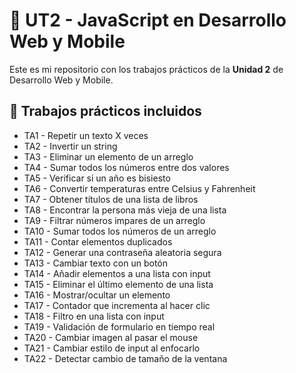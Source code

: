 # 📘 UT2 - JavaScript en Desarrollo Web y Mobile

Este es mi repositorio con los trabajos prácticos de la **Unidad 2** de Desarrollo Web y Mobile.  


## 📌 Trabajos prácticos incluidos

- TA1 - Repetir un texto X veces  
- TA2 - Invertir un string  
- TA3 - Eliminar un elemento de un arreglo  
- TA4 - Sumar todos los números entre dos valores  
- TA5 - Verificar si un año es bisiesto  
- TA6 - Convertir temperaturas entre Celsius y Fahrenheit  
- TA7 - Obtener títulos de una lista de libros  
- TA8 - Encontrar la persona más vieja de una lista  
- TA9 - Filtrar números impares de un arreglo  
- TA10 - Sumar todos los números de un arreglo  
- TA11 - Contar elementos duplicados  
- TA12 - Generar una contraseña aleatoria segura  
- TA13 - Cambiar texto con un botón  
- TA14 - Añadir elementos a una lista con input  
- TA15 - Eliminar el último elemento de una lista  
- TA16 - Mostrar/ocultar un elemento  
- TA17 - Contador que incrementa al hacer clic  
- TA18 - Filtro en una lista con input  
- TA19 - Validación de formulario en tiempo real  
- TA20 - Cambiar imagen al pasar el mouse  
- TA21 - Cambiar estilo de input al enfocarlo  
- TA22 - Detectar cambio de tamaño de la ventana  
